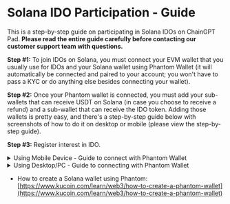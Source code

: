 # Solana IDO Participation - Guide

This is a step-by-step guide on participating in Solana IDOs on ChainGPT Pad. **Please read the entire guide carefully before contacting our customer support team with questions.**

**Step #1:** To join IDOs on Solana, you must connect your EVM wallet that you usually use for IDOs and your Solana wallet using Phantom Wallet (it will automatically be connected and paired to your account; you won't have to pass a KYC or do anything else besides connecting your wallet).

**Step #2:** Once your Phantom wallet is connected, you must add your sub-wallets that can receive USDT on Solana (in case you choose to receive a refund) and a sub-wallet that can receive the IDO token. Adding those wallets is pretty easy, and there's a step-by-step guide below with screenshots of how to do it on desktop or mobile (please view the step-by-step guide).

**Step #3:** Register interest in IDO.

<details>

<summary>Using Mobile Device - Guide to connect with Phantom Wallet</summary>

#### Step 1: Log in to ChainGPT Pad using your KYC'd wallet via Phantom wallet. <a href="#step-1-log-in-to-chaingpt-pad-using-your-kycd-wallet-via-phantom-wallet" id="step-1-log-in-to-chaingpt-pad-using-your-kycd-wallet-via-phantom-wallet"></a>

You must Import your EVM wallet to Phantom with the wallet you KYC'd and Staked $CGPT with.

#### Step 2: Go to your Phantom Wallet and click "USDT." <a href="#step-2-go-to-your-phantom-wallet-and-click-usdt" id="step-2-go-to-your-phantom-wallet-and-click-usdt"></a>

![](https://lh7-rt.googleusercontent.com/docsz/AD\_4nXdw2XayWqkVTQO7AnlhgHGfB9xRequ0nH8dP890PMNMw3\_K0OGsROxiAaXySM1DeSLscEFImFukKLsia6It6zrv2cKisxINgVlCF6yNV1f06\_JHi\_UNJSoeWuHRhrl6baoI-LK8rZGUQWnVkpEj3jYIc5Vy?key=oK10reX-SyZxz0MCnUXWag)

Step 3: Click "More."

![](https://lh7-rt.googleusercontent.com/docsz/AD\_4nXdFvOjIdISouTaG-Pc99qdtR2PNOdnvPMsIpSZN6Pg9mtW9khlUINbO-NpdGaOZfTBalMV8XVSe3BnMT-Wv-p-t056-f60XIxsicEywmMRxauB2Aj9VYeXMw4ko3pBIZ5kH8G3IaMHqRHcdTt\_6wmum0-U5?key=oK10reX-SyZxz0MCnUXWag)

Step 4: Click "View on Solscan."

![](https://lh7-rt.googleusercontent.com/docsz/AD\_4nXd\_PVimRklqvTvjDbeHuCSqdu-fPzniyQ7apC\_w8rFONlFOUIOkGQJQf5kcnJEJ8X\_-ydP9cKrGdS9V-eZ7Suev91qAcI8-fcmUbuKzgJNaGLYNbPefYFStv2W5uRaRiIpcDsY4XMxBT3qsDAHu3b3eWN8f?key=oK10reX-SyZxz0MCnUXWag)

#### Step 5: Copy the address AFTER the forward-slash ( / ) in the search bar. <a href="#step-5-copy-the-address-after-the-forward-slash-in-the-search-bar" id="step-5-copy-the-address-after-the-forward-slash-in-the-search-bar"></a>

![](https://lh7-rt.googleusercontent.com/docsz/AD\_4nXe4jJAtPGGHPAiQtZ0s7KaRNlfA8hLrukF\_i1M8yFnDl5MN-6cPs\_O\_seSLZbAngURE7i441dgxp\_NfEAXscKcFGARELjTIRb08\_I5mg8HjmXjodQ-qOWeplkL-ufzpsdLROsECAyzb53PFI3h9l3v1E478?key=oK10reX-SyZxz0MCnUXWag)

#### Step 6: Click the "Connect Wallet" button on the IDO page and connect your EVM wallet. <a href="#step-6-click-the-connect-wallet-button-on-the-ido-page-and-connect-your-evm-wallet" id="step-6-click-the-connect-wallet-button-on-the-ido-page-and-connect-your-evm-wallet"></a>

![](https://lh7-rt.googleusercontent.com/docsz/AD\_4nXcQ1FIo4lJYepjSwKw-2iVgV9AeC4XoagrAnGcucY31gWaR9hGII4QPFf2FVN4RyiCEHvdSJdUrn4rMii5BjZX59ddcBCdKbwm754oCYS5j5qEeVeRW0qGbPX6m5Z7IjunHXijBjxju5yU76xM-5xkHNkOY?key=oK10reX-SyZxz0MCnUXWag)

#### Step 7: Choose any network, then click "MetaMask." <a href="#step-7-choose-any-network-then-click-metamask" id="step-7-choose-any-network-then-click-metamask"></a>

![](https://lh7-rt.googleusercontent.com/docsz/AD\_4nXezaO8dPFascwfvsawQmxVOFzme\_NzBHk480Vu1gqIe8Kxt73li5lw3-Rz14BgGWe78r26YGJmDViTerKOa4AawrSiQsJcAFlJX5ntutHvNeeNL5uyAdT89xGU2BTdySvIw5xoshPnQ0cocTkjaDUbCnwVU?key=oK10reX-SyZxz0MCnUXWag)

#### Step 8: Click "Connect Phantom" at the top of the IDO page. <a href="#step-8-click-connect-phantom-at-the-top-of-the-ido-page" id="step-8-click-connect-phantom-at-the-top-of-the-ido-page"></a>

![](https://lh7-rt.googleusercontent.com/docsz/AD\_4nXcCG1HWSeniTb6JBgkckkhDiaTqyvQ3FuibFbeTAXj2tksZewTI4Fd9Ne45-FUAQQ9USTTNK\_5PXJJ-7W5Ybd3yjX4MYsRAz9ZKY2ZQtBUImq6JbqFjr9uUelS6Auz41-gGoyAm7ThBnhisg9NJnvTMMYw?key=oK10reX-SyZxz0MCnUXWag)

#### Step 9: Click "Phantom Wallet" at the bottom of the popup. <a href="#step-9-click-phantom-wallet-at-the-bottom-of-the-popup" id="step-9-click-phantom-wallet-at-the-bottom-of-the-popup"></a>

![](https://lh7-rt.googleusercontent.com/docsz/AD\_4nXcudUZtfs8Z6dBH3g7PZW3rhuOL76bGfXfeuCrjnNqNTb7uK\_FwYZVRa4K9WbsHpyDD5QIAUiqAJeGSs4DuA59pmqk3pMQ0Llvaz11K-iZHWe5DQUMrY3Hdr4NWBGRunljIHKX6kJcNVA7mxrPY9BNE5YaV?key=oK10reX-SyZxz0MCnUXWag)

#### Step 10: Click "Continue." <a href="#step-10-click-continue" id="step-10-click-continue"></a>

![](https://lh7-rt.googleusercontent.com/docsz/AD\_4nXds71e6yHF8LGqd-4qz4-ntz9RxsdpjawEUkPpXmRPbYye6BkAD1IJX8WW34q5MZPrizi4k0s2gvQ\_iyeYetj16tyj3a\_9qANMDAKlajrH38Q4U-gJGQ3AhW8hOn0hmx9PxLwBoVMGrsffIKHPPkzqIYGRh?key=oK10reX-SyZxz0MCnUXWag)

#### Step 11: Click "Create Account." <a href="#step-11-click-create-account" id="step-11-click-create-account"></a>

![](https://lh7-rt.googleusercontent.com/docsz/AD\_4nXcGlfINfg37h65FBUvN3M4mF\_z708F6Gvu3Z7NT-UKOglhocaCUiqgEbYclHvV3j9C59XNN-osPkJOz4iQRmslViAdaOvBFipPIGof2AGmlBXlKW3Hjw6G-sEkQ2BGq7QsjGVKCWXFD8H4m9qpMnwqKPPM?key=oK10reX-SyZxz0MCnUXWag)

#### Step 12: Click "Confirm." <a href="#step-12-click-confirm" id="step-12-click-confirm"></a>

![](https://lh7-rt.googleusercontent.com/docsz/AD\_4nXeKJdl4M7Wsd1pcp4o36lEmdVYj9w3tBtQbTQ\_LxzdC6OGC1ZTCXvANv9dqQRZKeYJo3iFlWn29UfNr0GmZiaNFb-oRoUB0KYGiCf3G\_LwwAAM6L1b0wCAln\_h7vjw4J5UM\_ofVAQwdZHk-IsqV8K\_nrN6H?key=oK10reX-SyZxz0MCnUXWag)

#### Step 13: Paste the address from step 4 in the "Refund Token" box. <a href="#step-13-paste-the-address-from-step-4-in-the-refund-token-box" id="step-13-paste-the-address-from-step-4-in-the-refund-token-box"></a>

![](https://lh7-rt.googleusercontent.com/docsz/AD\_4nXfOUOCHswufsnpN89\_pV\_C91f7Q6ZceY8mAMax1pDqsMjZ9sQ1p5ByPOBuAECfpLIUqNCKDZbyRaBAxYnraRmkNrCPJJ0BiVLoDSurG7xmYLs6rOoDmbHIZ1X1nXMhNZeq86RNp\_AJby87DD3cZQOh-IYs?key=oK10reX-SyZxz0MCnUXWag)

#### Step 14: Click "Confirm." <a href="#step-14-click-confirm" id="step-14-click-confirm"></a>

![](https://lh7-rt.googleusercontent.com/docsz/AD\_4nXfHlvYfxcJCg0SMYoZ8vQxOiU1oOEknmHoa73pRa5oGRvSdYEFKGVqv18E\_O0cpfKDHMgIhIH4KSUI0Snf\_nzefraUxehUZq9wkxN-yS\_FI-SFJMmAhDwPa8wpxQSolofyZ7HCNRqprUQCfYvPQwtDMb57h?key=oK10reX-SyZxz0MCnUXWag)

#### Step 15: Click "Confirm." <a href="#step-15-click-confirm" id="step-15-click-confirm"></a>

![](https://lh7-rt.googleusercontent.com/docsz/AD\_4nXcNLZX9n2kl07014kqe4m2CWaj8PdBdFhtT4atHUsfHfVOr4c4nuF4akkBoHhAQmV8f0vudij-nYA9j4Pp2SJHb0sslh5UDuay16Mwk1RK6Ux5gIFfP8mwW9dcek8-CNB9ZBmh6dZPoqdrETmMSydlcwiA?key=oK10reX-SyZxz0MCnUXWag)

#### Step 16: Now that you have connected your wallet, you can register interest for the IDO. <a href="#step-16-now-that-you-have-connected-your-wallet-you-can-register-interest-for-the-ido" id="step-16-now-that-you-have-connected-your-wallet-you-can-register-interest-for-the-ido"></a>

(If you don’t see this screen, ensure you followed all the steps above correctly. If it still doesn’t appear, ask a CM for help in our [Telegram group](https://t.me/chaingpt) or [Discord](https://docs.chaingpt.org/the-ecosystem/chaingpt-pad/www.discord.gg/chaingpt).)

![](https://lh7-rt.googleusercontent.com/docsz/AD\_4nXd9VxlMU31VBbm0OcjF5Yh0plfabwXF-fx6W0-RJ5FzDaGMOew-LDdSJkp3j0cuhLhMZFMCx8ZONcfK90lA3jHx1AwBEKWVTs-aCdY2D-orrs6\_E4Qh5yqVMF7m78gjT9OKAAmtlpQ0m2dhQOXmLH52u0Yp?key=oK10reX-SyZxz0MCnUXWag)

#### Step 17: From this point forward, the rest of the IDO will function as it does for all other chains. <a href="#step-17-from-this-point-forward-the-rest-of-the-ido-will-function-as-it-does-for-all-other-chains" id="step-17-from-this-point-forward-the-rest-of-the-ido-will-function-as-it-does-for-all-other-chains"></a>

You should now be able to register your interest in the IDO.

![](https://lh7-rt.googleusercontent.com/docsz/AD\_4nXcPlTqn-PABc030M0D9\_PNFDhh\_8M1vx0BmW9KRaK66xInYvFiN1UmfAxMKLesgT4EFJZeBCN5h0Hg1X0fObCYfw\_E22CLdEaE5If1Az2519M1-rOeoqCBm67v6RN3Emd0z6hTXYr9MVyz6nDHdddfJPKOL?key=oK10reX-SyZxz0MCnUXWag)

\


</details>

<details>

<summary>Using Desktop/PC -  Guide to connecting with Phantom Wallet</summary>

### Step 1: Connect Phantom wallet.

<img src="https://lh7-rt.googleusercontent.com/docsz/AD_4nXcdCl_1ZMN9CQD1UaWfCiqLS53lr1SlmIzBaVGkvn4xuIbD42klMX-L0U3Q946k3doKa58YNm7TYGO0_TeBUXPLwF550EYQx3IeI8xntEpeiH169y9JTbc6KeDBy6Un2VzWjk09XGwdbWv67Sw8SrboqaPP?key=pJ11xngXYM0Ts19dj4Ieug" alt="" data-size="original">

### &#x20;Step 2: Click the "Continue button."

<img src="https://lh7-rt.googleusercontent.com/docsz/AD_4nXfT-rZSy88zvafYcnMlm6V6gtcQ7xVs6tGXzpnUxJWXmCYFxjLZYDc3GP3cRyQ2lViro0SFbm80EpE5LADCzNUaybk1cXXddn-oXnRAKBOHaJI4Gy-XIZey39ohnKRW4CctfcZ3lI0wfq9xEiQbkJoGmhU?key=pJ11xngXYM0Ts19dj4Ieug" alt="" data-size="original">



### Step 3: Click the "Create Account" button.

<img src="https://lh7-rt.googleusercontent.com/docsz/AD_4nXfsMruwYZ1vR8SGT4kXo0QKsK0fbvgOLFFy29-3JljciA97MsYI7ScAgvA5PEYkmg5GTxlToybiFccrI7ESMrCsfAAoBpm5XuKDnlMkvjFE-1lcbsXTdicpx6sU8-oOaCGCVLtxeBUTo4pkKw89sgmjvYNn?key=pJ11xngXYM0Ts19dj4Ieug" alt="" data-size="original">

### &#x20;Step 4: Go to Phantom and press on the "USDT."

<img src="https://lh7-rt.googleusercontent.com/docsz/AD_4nXd1YLplQ4bEmkLmNB3YMn4BBz5ufmwdn7AR4Jlj28ApzXAH4cJmyEqUm4P7-1kH-TnVuamVRgluZPQxsqkvAhs_GsPh8D0WBSOt45KDDSnx9NbowzQKKgzRMF4L-Y5BeZzwdtIx7NL9OhmllNnOqzGj3x7F?key=pJ11xngXYM0Ts19dj4Ieug" alt="" data-size="original">



### Step 5: Press on "More."

<img src="https://lh7-rt.googleusercontent.com/docsz/AD_4nXfa6O2rdA4mjVn9Kz3TJ00Jvnwca2RR5bY3CW95vqxxnLqhzSy1XXNfrBxCH2wG9dxHx9m0a7cdAPrJ--YEjYEGFtoL6AYcuZgZE8dlO_X_v6R6KeV_XDdipusMsm6x-rW8sMA6nsDtEbo0JNKhZzVP4l4?key=pJ11xngXYM0Ts19dj4Ieug" alt="" data-size="original">



### Step 6: Press "View on Solscan."

<img src="https://lh7-rt.googleusercontent.com/docsz/AD_4nXcoxZo4hv79aO1bZjIQyjDFXbDhIx8-7hJ_FGfBeNW94MWcRC-_RkcejApc0VggEmCMV9BVnbuOlR0-XiA3P6K1OhN0BNK4cjXV_VUn8NDlRiG3xxtmCiUbkK1w4yVJco8f5j5695qIClC8IyzIwDVA8RE-?key=pJ11xngXYM0Ts19dj4Ieug" alt="" data-size="original">



### Step 7: Copy the address after the slash in the search bar (without the slash).

<img src="https://lh7-rt.googleusercontent.com/docsz/AD_4nXdcCicd1mMNScrRz01LQGAgRdxg3GErBD2Zruzs4ojf5n_opDKKUXEw-QrJ2GI8FYcjDOL2wemruVgR4HnDL6WcciEVi-dHNNnp8yOxLW9dxIyjuVXSkAgafYFz7cOg0yXbxZ4We2dPEFaaT-qqUD6u09iw?key=pJ11xngXYM0Ts19dj4Ieug" alt="" data-size="original">



### Step 8: Paste the address in the "Refund Token."

<img src="https://lh7-rt.googleusercontent.com/docsz/AD_4nXdUFICyzqK90NwSUeHYeicRbUYJaKGIoO7tW4j7JA-cK3NIvkS1BF4WwVm63Wf-unn0Kw23b2o-BySQeIC-DcjK2tbHPIktZ1woA7CBHosmgzUqZncLNh3rD0GLN5SoqkXQfLcPmhnPoDiZvPeSiHnM9xVH?key=pJ11xngXYM0Ts19dj4Ieug" alt="" data-size="original">



### Step 9: Press "Confirm."

<img src="https://lh7-rt.googleusercontent.com/docsz/AD_4nXcYr378rkKqruXyq5jSLt0CTBfXIST57TVqVijUAplzWol9Qo0AsRUeKRbJzXl69so5BieGWX4-PoqDLPlFJEfltQb1ksPQsdDJP4kytvQoEyOoNLGrvrjAD1He00I1HwVqnekxWBK3hnmbjxrmgQGeloKD?key=pJ11xngXYM0Ts19dj4Ieug" alt="" data-size="original">



### Step 10: Press "Confirm" in the MetaMask.

<img src="https://lh7-rt.googleusercontent.com/docsz/AD_4nXfIl0kN6DqN94o-kvuVNLzivoRHPnzTI1sJOZ73QnqIFCoztcHHRoH3u6IIIKflEOmt8sQd4LRCi4pElcCAiMOZUSacWdGVkHJs6ymsaFgvQRaZX437EaxLjZ3lTs21Mh9n4CgZYVWgL8_DnxRK3Z5Ebe9x?key=pJ11xngXYM0Ts19dj4Ieug" alt="" data-size="original">



### Step 11: Now that you have connected your wallet, you can register interest in the IDO.&#x20;

(If you don’t see that screen, check that you followed all the steps correctly. If it still doesn’t appear, ask the CM on our [Telegram group](https://t.me/chaingpt) or [Discord](https://www.discord.gg/chaingpt) for help.)

<img src="https://lh7-rt.googleusercontent.com/docsz/AD_4nXd8-Phxn-ueXKYoIhkJqjSxjGceJ2DcyJUn05Uv_qEOrCgK6WD6TVqGrBfzns4PXCYNZmQfP2tsurRjftn1hHd2McyiNtxC_BTf4-_EDCnyspoRHobKeITSaKQy2wwFJ5110-C8Z_XUWk4mcjqYdMvOjNaW?key=pJ11xngXYM0Ts19dj4Ieug" alt="" data-size="original">

### Step 12: From this point forward, the rest of the IDO will function as it does for all other chains. You should now be able to register your interest in the IDO.&#x20;

<img src="../../.gitbook/assets/telegram-cloud-photo-size-5-6210573335251764677-y.jpg" alt="" data-size="original">



</details>

* How to create a Solana wallet using Phantom: [https://www.kucoin.com/learn/web3/how-to-create-a-phantom-wallet](https://www.kucoin.com/learn/web3/how-to-create-a-phantom-wallet)
